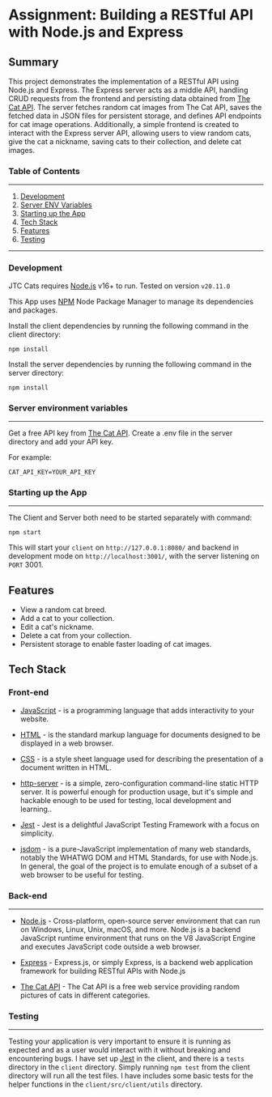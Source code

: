 # Assignment: Building a RESTful API with Node.js and Express

## Summary

This project demonstrates the implementation of a RESTful API using Node.js and Express. The Express server acts as a middle API, handling CRUD requests from the frontend and persisting data obtained from [The Cat API]. The server fetches random cat images from The Cat API, saves the fetched data in JSON files for persistent storage, and defines API endpoints for cat image operations. Additionally, a simple frontend is created to interact with the Express server API, allowing users to view random cats, give the cat a nickname, saving cats to their collection, and delete cat images.

### Table of Contents

---

1. [Development](#development)
2. [Server ENV Variables](#server-environment-variables)
3. [Starting up the App](#starting-up-the-app)
4. [Tech Stack](#tech-stack)
5. [Features](#features)
6. [Testing](#testing)

---

### Development

JTC Cats requires [Node.js](https://nodejs.org/) v16+ to run. Tested on version `v20.11.0`

This App uses [NPM](https://www.npmjs.com/) Node Package Manager to manage its dependencies and packages.

Install the client dependencies by running the following command in the client directory:

```
npm install
```

Install the server dependencies by running the following command in the server directory:

```
npm install
```

### Server environment variables

---

Get a free API key from [The Cat API]. Create a .env file in the server directory and add your API key.

For example:

```
CAT_API_KEY=YOUR_API_KEY
```

### Starting up the App

---

The Client and Server both need to be started separately with command:

```
npm start
```

This will start your `client` on `http://127.0.0.1:8080/` and backend in development mode on `http://localhost:3001/`, with the server listening on `PORT` 3001.

## Features

- View a random cat breed.
- Add a cat to your collection.
- Edit a cat's nickname.
- Delete a cat from your collection.
- Persistent storage to enable faster loading of cat images.

## Tech Stack

### **Front-end**

- [JavaScript] - is a programming language that adds interactivity to your website.

- [HTML] - is the standard markup language for documents designed to be displayed in a web browser.

- [CSS] - is a style sheet language used for describing the presentation of a document written in HTML.

- [http-server] - is a simple, zero-configuration command-line static HTTP server. It is powerful enough for production usage, but it's simple and hackable enough to be used for testing, local development and learning..

- [Jest] - Jest is a delightful JavaScript Testing Framework with a focus on simplicity.

- [jsdom] - is a pure-JavaScript implementation of many web standards, notably the WHATWG DOM and HTML Standards, for use with Node.js. In general, the goal of the project is to emulate enough of a subset of a web browser to be useful for testing.

### **Back-end**

---

- [Node.js] - Cross-platform, open-source server environment that can run on Windows, Linux, Unix, macOS, and more. Node.js is a backend JavaScript runtime environment that runs on the V8 JavaScript Engine and executes JavaScript code outside a web browser.

- [Express] - Express.js, or simply Express, is a backend web application framework for building RESTful APIs with Node.js

- [The Cat API] - The Cat API is a free web service providing random pictures of cats in different categories.

### **Testing**

---

Testing your application is very important to ensure it is running as expected and as a user would interact with it without breaking and encountering bugs. I have set up [Jest] in the client, and there is a `tests` directory in the `client` directory. Simply running `npm test` from the client directory will run all the test files. I have includes some basic tests for the helper functions in the `client/src/client/utils` directory.

[JavaScript]: https://developer.mozilla.org/en-US/docs/Learn/Getting_started_with_the_web/JavaScript_basics
[http-server]: https://www.npmjs.com/package/http-server
[Jest]: https://jestjs.io/
[CSS]: https://developer.mozilla.org/en-US/docs/Web/CSS
[HTML]: https://developer.mozilla.org/en-US/docs/Web/HTML
[jsdom]: https://github.com/jsdom/jsdom
[node.js]: http://nodejs.org
[The Cat API]: https://thecatapi.com/
[express]: http://expressjs.com
